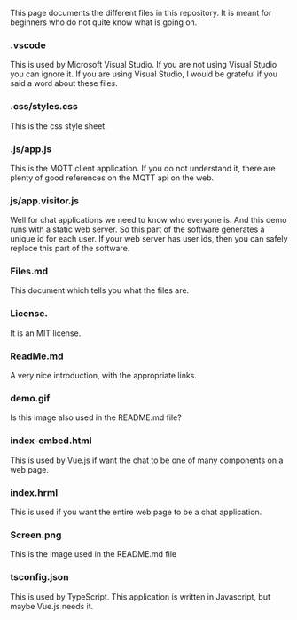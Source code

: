 

This page documents the different files in this repository.  It is meant for beginners who do not quite know what is going on. 

### .vscode 
This is used by Microsoft Visual Studio.  If you are not using Visual Studio you can ignore it.  If you are using Visual Studio, I would be grateful if you said a word about these files. 

### .css/styles.css 
This is the css style sheet. 

### .js/app.js 
This is the MQTT client application.  If you do not understand it, there are plenty of good references on the MQTT api on the web. 

### js/app.visitor.js 
Well for chat applications we need to know who everyone is.  And this demo runs with a static web server.  So this part of the software generates a unique id for each user.  If your web server has user ids, then you can safely replace this part of the software. 

### Files.md
This document which tells you what the files are. 

### License.  
It is an MIT license. 

### ReadMe.md
A very nice introduction, with the appropriate links. 

### demo.gif
Is this image also used in the README.md file?

### index-embed.html
This is used by Vue.js if  want the chat to be one of many components on a web page. 

### index.hrml
This is used if you want the entire web page to be a chat application. 

### Screen.png
This is the image used in the README.md file

### tsconfig.json
This is used by TypeScript.  This application is written in Javascript, but maybe Vue.js needs it. 


